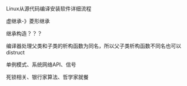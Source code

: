 Linux从源代码编译安装软件详细流程

虚继承-》菱形继承

继承构造？？？

编译器处理父类和子类的析构函数为同名，所以父子类析构函数不同名也可以distruct

单例模式、系统网络API、信号

死锁相关、银行家算法、哲学家就餐
